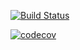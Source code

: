 [![Build Status](https://travis-ci.com/Nathanbahia/api-googlesheet-django.svg?token=ZM7fThBeLMqVGpgxzwNV&branch=master)](https://travis-ci.com/Nathanbahia/api-googlesheet-django)

[![codecov](https://codecov.io/gh/Nathanbahia/api-googlesheet-django/branch/master/graph/badge.svg?token=50V7HF8AOS)](undefined)